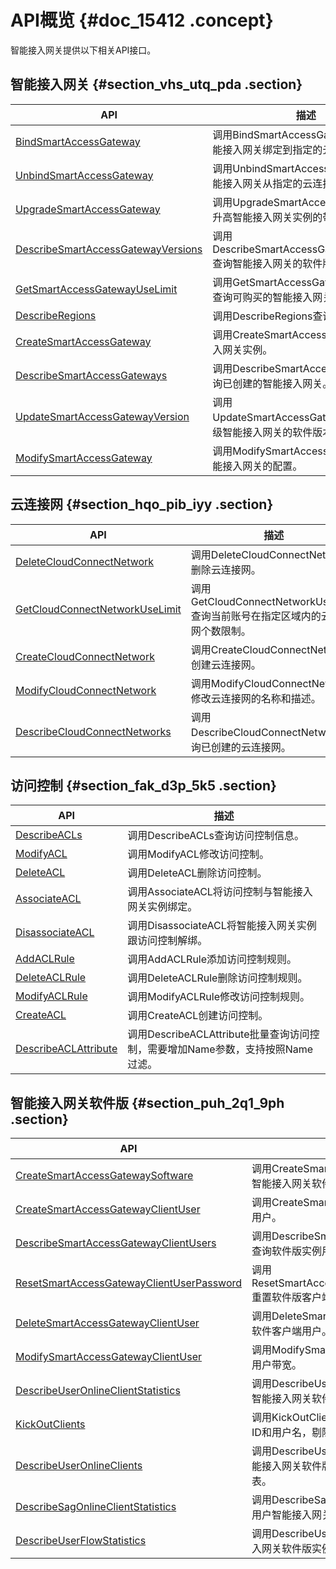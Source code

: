 # API概览 {#doc_15412 .concept}

智能接入网关提供以下相关API接口。

## 智能接入网关 {#section_vhs_utq_pda .section}

|API|描述|
|---|--|
|[BindSmartAccessGateway](~~69805~~)|调用BindSmartAccessGateway接口将智能接入网关绑定到指定的云连接网中。|
|[UnbindSmartAccessGateway](~~69834~~)|调用UnbindSmartAccessGateway将智能接入网关从指定的云连接网中解绑。|
|[UpgradeSmartAccessGateway](~~100566~~)|调用UpgradeSmartAccessGateway接口升高智能接入网关实例的带宽。|
|[DescribeSmartAccessGatewayVersions](~~69825~~)|调用DescribeSmartAccessGatewayVersions查询智能接入网关的软件版本。|
|[GetSmartAccessGatewayUseLimit](~~69828~~)|调用GetSmartAccessGatewayUseLimit查询可购买的智能接入网关数量。|
|[DescribeRegions](~~69813~~)|调用DescribeRegions查询可用地域。|
|[CreateSmartAccessGateway](~~99993~~)|调用CreateSmartAccessGateway智能接入网关实例。|
|[DescribeSmartAccessGateways](~~69815~~)|调用DescribeSmartAccessGateways查询已创建的智能接入网关。|
|[UpdateSmartAccessGatewayVersion](~~69836~~)|调用UpdateSmartAccessGatewayVersion升级智能接入网关的软件版本。|
|[ModifySmartAccessGateway](~~69833~~)|调用ModifySmartAccessGateway修改智能接入网关的配置。|

## 云连接网 {#section_hqo_pib_iyy .section}

|API|描述|
|---|--|
|[DeleteCloudConnectNetwork](~~69810~~)|调用DeleteCloudConnectNetwork删除云连接网。|
|[GetCloudConnectNetworkUseLimit](~~69826~~)|调用GetCloudConnectNetworkUseLimit查询当前账号在指定区域内的云连接网个数限制。|
|[CreateCloudConnectNetwork](~~69809~~)|调用CreateCloudConnectNetwork创建云连接网。|
|[ModifyCloudConnectNetwork](~~69830~~)|调用ModifyCloudConnectNetwork修改云连接网的名称和描述。|
|[DescribeCloudConnectNetworks](~~69811~~)|调用DescribeCloudConnectNetworks查询已创建的云连接网。|

## 访问控制 {#section_fak_d3p_5k5 .section}

|API|描述|
|---|--|
|[DescribeACLs](~~112858~~)|调用DescribeACLs查询访问控制信息。|
|[ModifyACL](~~112860~~)|调用ModifyACL修改访问控制。|
|[DeleteACL](~~112862~~)|调用DeleteACL删除访问控制。|
|[AssociateACL](~~112863~~)|调用AssociateACL将访问控制与智能接入网关实例绑定。|
|[DisassociateACL](~~112865~~)|调用DisassociateACL将智能接入网关实例跟访问控制解绑。|
|[AddACLRule](~~112893~~)|调用AddACLRule添加访问控制规则。|
|[DeleteACLRule](~~112894~~)|调用DeleteACLRule删除访问控制规则。|
|[ModifyACLRule](~~112896~~)|调用ModifyACLRule修改访问控制规则。|
|[CreateACL](~~112536~~)|调用CreateACL创建访问控制。|
|[DescribeACLAttribute](~~112856~~)|调用DescribeACLAttribute批量查询访问控制，需要增加Name参数，支持按照Name过滤。|

## 智能接入网关软件版 {#section_puh_2q1_9ph .section}

|API|描述|
|---|--|
|[CreateSmartAccessGatewaySoftware](~~120540~~)|调用CreateSmartAccessGatewaySoftware创建智能接入网关软件版。|
|[CreateSmartAccessGatewayClientUser](~~120685~~)|调用CreateSmartAccessGatewayClientUser创建用户。|
|[DescribeSmartAccessGatewayClientUsers](~~120687~~)|调用DescribeSmartAccessGatewayClientUsers查询软件版实例用户列表。|
|[ResetSmartAccessGatewayClientUserPassword](~~120704~~)|调用ResetSmartAccessGatewayClientUserPassword重置软件版客户端密码。|
|[DeleteSmartAccessGatewayClientUser](~~120712~~)|调用DeleteSmartAccessGatewayClientUser删除软件客户端用户。|
|[ModifySmartAccessGatewayClientUser](~~120713~~)|调用ModifySmartAccessGatewayClientUser修改用户带宽。|
|[DescribeUserOnlineClientStatistics](~~120719~~)|调用DescribeUserOnlineClientStatistics查询指定智能接入网关软件版实例用户数统计。|
|[KickOutClients](~~120728~~)|调用KickOutClients根据智能接入网关软件版实例ID和用户名，剔除在线连接。|
|[DescribeUserOnlineClients](~~120729~~)|调用DescribeUserOnlineClients根据用户名和智能接入网关软件版实例ID查询指定用户在线连接列表。|
|[DescribeSagOnlineClientStatistics](~~120717~~)|调用DescribeSagOnlineClientStatistics查询当前用户智能接入网关软件版实例在线连接数据。|
|[DescribeUserFlowStatistics](~~120730~~)|调用DescribeUserOnlineClients查询指定智能接入网关软件版实例下用户的流量统计。|

